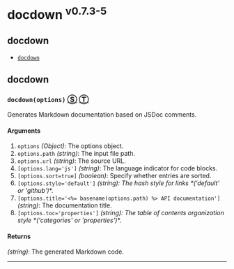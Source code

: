 # docdown <sup>v0.7.3-5</sup>

<!-- div class="toc-container" -->




<!-- div -->

## <a name="toc-docdown"></a> docdown

* <a href="#docdownoptions">`docdown`</a>

<!-- /div -->

<!-- /div -->

<!-- div class="doc-container" -->




<!-- div -->

## docdown




<!-- div -->

### <a name="docdownoptions"></a> `docdown(options)` [&#x24C8;](https://github.com/GerHobbelt/docdown/blob/0.7.3-5/index.js#L26 "View in source") [&#x24C9;][1]

Generates Markdown documentation based on JSDoc comments.




#### Arguments

1. `options` *(Object)*: The options object.
2. `options.path` *(string)*: The input file path.
3. `options.url` *(string)*: The source URL.
4. `[options.lang='js']` *(string)*: The language indicator for code blocks.
5. `[options.sort=true]` *(boolean)*: Specify whether entries are sorted.
6. `[options.style='default']` *(string): The hash style for links &#42;('default' or 'github')*&#42;.
7. `[options.title='<%= basename(options.path) %> API documentation']` *(string)*: The documentation title.
8. `[options.toc='properties']` *(string): The table of contents organization style &#42;('categories' or 'properties')*&#42;.




#### Returns

*(string)*: The generated Markdown code.

---

<!-- /div -->

<!-- /div -->

<!-- /div -->




 [1]: #toc-docdown "Jump back to the TOC."
